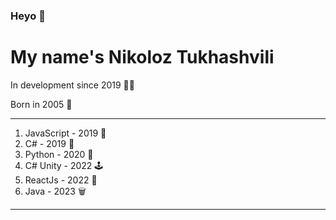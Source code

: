 ### Heyo 👋 
# My name's Nikoloz Tukhashvili
In development since 2019 👨‍💻

Born in 2005 🎂
___
1) JavaScript - 2019 🧠
2) C# - 2019 💫
3) Python - 2020 🐍
4) C# Unity - 2022 🕹
5) ReactJs - 2022 📖
6) Java - 2023 🗑
___
